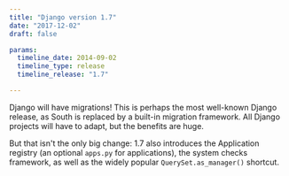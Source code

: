 ```yaml
---
title: "Django version 1.7"
date: "2017-12-02"
draft: false

params:
  timeline_date: 2014-09-02
  timeline_type: release
  timeline_release: "1.7"

---
```


Django will have migrations! This is perhaps the most well-known Django release, as South is replaced by a built-in migration framework. All Django projects will have to adapt, but the benefits are huge.

But that isn't the only big change: 1.7 also introduces the Application registry (an optional `apps.py` for applications), the system checks framework, as well as the widely popular `QuerySet.as_manager()` shortcut.
